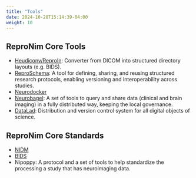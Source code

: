 ```yaml
---
title: "Tools"
date: 2024-10-28T15:14:39-04:00
weight: 10
---
```


## ReproNim Core Tools

- [Heudiconv/ReproIn](reproin/index.html): Converter from DICOM into structured directory layouts (e.g. BIDS).
- [ReproSchema](reproschema/index.html): A tool for defining, sharing, and reusing structured research protocols, enabling versioning and interoperability across studies.
- [Neurodocker](neurodocker/index.html)
- [Neurobagel](neurobagel/index.html): A set of tools to query and share data (clinical and brain imaging) in a fully distributed way, keeping the local governance.
- [DataLad](datalad/index.html): Distribution and version control system for all digital objects of science.

## ReproNim Core Standards

- [NIDM](nidm/index.html)
- [BIDS](bids/index.html)
- Nipoppy: A protocol and a set of tools to help standardize the processing a study that has neuroimaging data.
